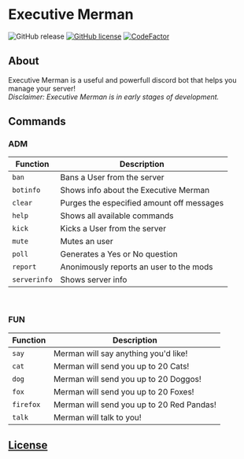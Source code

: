 # Executive Merman
![GitHub release](https://img.shields.io/github/release/Vulpon/ExecutiveMerman.svg)
[![GitHub license](https://img.shields.io/github/license/Vulpon/ExecutiveMerman.svg)](https://github.com/Vulpon/ExecutiveMerman/blob/master/LICENSE)
[![CodeFactor](https://www.codefactor.io/repository/github/vulpon/executivemerman/badge)](https://www.codefactor.io/repository/github/vulpon/executivemerman)
## About
Executive Merman is a useful and powerfull discord bot that helps you manage your server!
<br>
*Disclaimer: Executive Merman is in early stages of development.*
<br>

## Commands

### ADM
| Function | Description |
| -------- | ----------- |
| `ban` | Bans a User from the server |
| `botinfo` | Shows info about the Executive Merman |
| `clear` | Purges the especified amount off messages |
| `help` | Shows all available commands |
| `kick` | Kicks a User from the server |
| `mute`  | Mutes an user |
| `poll` | Generates a Yes or No question |
| `report` | Anonimously reports an user to the mods |
| `serverinfo` | Shows server info |

<br/>

### FUN
| Function | Description |
| -------- | ----------- |
| `say` | Merman will say anything you'd like! |
| `cat` | Merman will send you up to 20 Cats! |
| `dog`  | Merman will send you up to 20 Doggos! |
| `fox`  | Merman will send you up to 20 Foxes! |
| `firefox`  | Merman will send you up to 20 Red Pandas! |
| `talk`  | Merman will talk to you! |


## [License](LICENSE)

